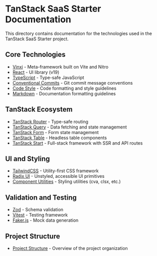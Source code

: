 # TanStack SaaS Starter Documentation

This directory contains documentation for the technologies used in the TanStack SaaS Starter project.

## Core Technologies

- [Vinxi](./core/vinxi.md) - Meta-framework built on Vite and Nitro
- [React](./core/react.md) - UI library (v19)
- [TypeScript](./core/typescript.md) - Type-safe JavaScript
- [Conventional Commits](./core/conventional-commits.md) - Git commit message conventions
- [Code Style](./core/code-style.md) - Code formatting and style guidelines
- [Markdown](./core/markdown.md) - Documentation formatting guidelines

## TanStack Ecosystem

- [TanStack Router](./tanstack/router.md) - Type-safe routing
- [TanStack Query](./tanstack/query.md) - Data fetching and state management
- [TanStack Form](./tanstack/form.md) - Form state management
- [TanStack Table](./tanstack/table.md) - Headless table components
- [TanStack Start](./tanstack/start.md) - Full-stack framework with SSR and API routes

## UI and Styling

- [TailwindCSS](./ui/tailwindcss.md) - Utility-first CSS framework
- [Radix UI](./ui/radix-ui.md) - Unstyled, accessible UI primitives
- [Component Utilities](./ui/component-utilities.md) - Styling utilities (cva, clsx, etc.)

## Validation and Testing

- [Zod](./validation/zod.md) - Schema validation
- [Vitest](./testing/vitest.md) - Testing framework
- [Faker.js](./testing/faker.md) - Mock data generation

## Project Structure

- [Project Structure](./project-structure.md) - Overview of the project organization
